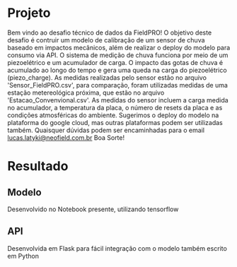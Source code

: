 # Projeto
Bem vindo ao desafio técnico de dados da FieldPRO!
O objetivo deste desafio é contruir um modelo de calibração de um sensor de chuva baseado em impactos mecânicos, além de realizar o deploy do modelo para consumo via API. 
O sistema de medição de chuva funciona por meio de um piezoelétrico e um acumulador de carga. O impacto das gotas de chuva é acumulado ao longo do tempo e gera uma queda na carga do piezoelétrico (piezo_charge).
As medidas realizadas pelo sensor estão no arquivo 'Sensor_FieldPRO.csv', para comparação, foram utilizadas medidas de uma estação metereológica próxima, que estão no arquivo 'Estacao_Convenvional.csv'.
As medidas do sensor incluem a carga medida no acumulador, a temperatura da placa, o número de resets da placa e as condições atmosféricas do ambiente.
Sugerimos o deploy do modelo na plataforma do google cloud, mas outras plataformas podem ser utilizadas também.
Quaisquer dúvidas podem ser encaminhadas para o email lucas.latyki@neofield.com.br
Boa Sorte!

# Resultado

## Modelo

Desenvolvido no Notebook presente, utilizando tensorflow

## API

Desenvolvida em Flask para fácil integração com o modelo também escrito em Python
